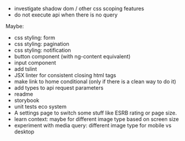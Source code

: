 - investigate shadow dom / other css scoping features
- do not execute api when there is no query

Maybe:
- css styling: form
- css styling: pagination
- css styling: notification
- button component (with ng-content equivalent)
- input component
- add tslint
- JSX linter for consistent closing html tags
- make link to home conditional (only if there is a clean way to do it)
- add types to api request parameters
- readme
- storybook
- unit tests eco system
- A settings page to switch some stuff like ESRB rating or page size.
- learn context: maybe for different image type based on screen size
- experiment with  media query: different image type for mobile vs desktop
